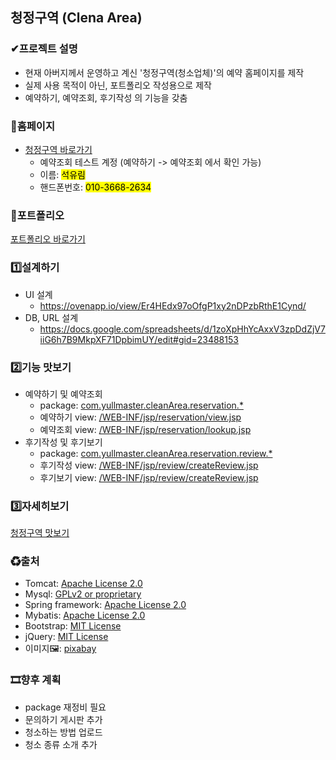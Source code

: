 ## 청정구역 (Clena Area)
### ✔프로젝트 설명
- 현재 아버지께서 운영하고 계신 '청정구역(청소업체)'의 예약 홈페이지를 제작
- 실제 사용 목적이 아닌, 포트폴리오 작성용으로 제작
- 예약하기, 예약조회, 후기작성 의 기능을 갖춤

### 🔗홈페이지
- [청정구역 바로가기](http://54.180.113.138:8080/main_view)
  - 예약조회 테스트 계정 (예약하기 -> 예약조회 에서 확인 가능)
  - 이름: <mark>석유림</mark>
  - 핸드폰번호: <mark>010-3668-2634</mark>

### 📖포트폴리오
[포트폴리오 바로가기](#)

### 1️⃣설계하기
- UI 설계
  - https://ovenapp.io/view/Er4HEdx97oOfgP1xy2nDPzbRthE1Cynd/
- DB, URL 설계
  - https://docs.google.com/spreadsheets/d/1zoXpHhYcAxxV3zpDdZjV7iiG6h7B9MkpXF71DpbimUY/edit#gid=23488153
  
### 2️⃣기능 맛보기
- 예약하기 및 예약조회
  - package: [com.yullmaster.cleanArea.reservation.*](https://github.com/syr96/cleanArea/tree/master/src/main/java/com/yullmaster/cleanArea/reservation)
  - 예약하기 view: [/WEB-INF/jsp/reservation/view.jsp](https://github.com/syr96/cleanArea/blob/master/src/main/webapp/WEB-INF/jsp/reservation/view.jsp)
  - 예약조회 view: [/WEB-INF/jsp/reservation/lookup.jsp](https://github.com/syr96/cleanArea/blob/master/src/main/webapp/WEB-INF/jsp/reservation/lookup.jsp)
- 후기작성 및 후기보기
  - package: [com.yullmaster.cleanArea.reservation.review.*](https://github.com/syr96/cleanArea/tree/master/src/main/java/com/yullmaster/cleanArea/reservation/review)
  - 후기작성 view: [/WEB-INF/jsp/review/createReview.jsp](https://github.com/syr96/cleanArea/blob/master/src/main/webapp/WEB-INF/jsp/review/createReview.jsp)
  - 후기보기 view: [/WEB-INF/jsp/review/createReview.jsp](https://github.com/syr96/cleanArea/blob/master/src/main/webapp/WEB-INF/jsp/review/listReview.jsp)

### 3️⃣자세히보기
[청정구역 맛보기](#)

### ♻출처
- Tomcat: [Apache License 2.0](https://www.apache.org/licenses/LICENSE-2.0) 
- Mysql: [GPLv2 or proprietary](https://www.gnu.org/licenses/gpl-3.0)
- Spring framework: [Apache License 2.0](https://www.apache.org/licenses/LICENSE-2.0)  
- Mybatis: [Apache License 2.0](https://www.apache.org/licenses/LICENSE-2.0)
- Bootstrap: [MIT License](https://opensource.org/licenses/MIT)
- jQuery: [MIT License](https://opensource.org/licenses/MIT)
- 이미지🖼: [pixabay](https://pixabay.com/ko/)

### 🎞향후 계획
- package 재정비 필요
- 문의하기 게시판 추가
- 청소하는 방법 업로드
- 청소 종류 소개 추가
